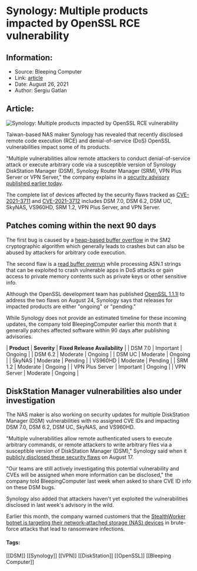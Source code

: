 # Synology: Multiple products impacted by OpenSSL RCE vulnerability
### 

## Information:
+ Source: Bleeping Computer
+ Link: [article](https://www.bleepingcomputer.com/news/security/synology-multiple-products-impacted-by-openssl-rce-vulnerability/)
+ Date: August 26, 2021
+ Author: Sergiu Gatlan


## Article:
![Synology: Multiple products impacted by OpenSSL RCE vulnerability](https://www.bleepstatic.com/content/hl-images/2021/08/09/Synology-headpic.jpg)


Taiwan-based NAS maker Synology has revealed that recently disclosed remote code execution (RCE) and denial-of-service (DoS) OpenSSL vulnerabilities impact some of its products.


"Multiple vulnerabilities allow remote attackers to conduct denial-of-service attack or execute arbitrary code via a susceptible version of Synology DiskStation Manager (DSM), Synology Router Manager (SRM), VPN Plus Server or VPN Server," the company explains in a [security advisory published earlier today](https://www.synology.com/en-us/security/advisory/Synology_SA_21_24).


The complete list of devices affected by the security flaws tracked as [CVE-2021-3711](https://cve.mitre.org/cgi-bin/cvename.cgi?name=CVE-2021-3711) and [CVE-2021-3712](https://cve.mitre.org/cgi-bin/cvename.cgi?name=CVE-2021-3712) includes DSM 7.0, DSM 6.2, DSM UC, SkyNAS, VS960HD, SRM 1.2, VPN Plus Server, and VPN Server.


Patches coming within the next 90 days
--------------------------------------


The first bug is caused by a [heap-based buffer overflow](https://cwe.mitre.org/data/definitions/122.html) in the SM2 cryptographic algorithm which generally leads to crashes but can also be abused by attackers for arbitrary code execution.


The second flaw is a [read buffer overrun](https://cwe.mitre.org/data/definitions/119.html) while processing ASN.1 strings that can be exploited to crash vulnerable apps in DoS attacks or gain access to private memory contents such as private keys or other sensitive info.


Although the OpenSSL development team has published [OpenSSL 1.1.1l](https://www.openssl.org/news/vulnerabilities.html) to address the two flaws on August 24, Synology says that releases for impacted products are either "ongoing" or "pending."


While Synology does not provide an estimated timeline for these incoming updates, the company told BleepingComputer earlier this month that it generally patches affected software within 90 days after publishing advisories.





| **Product** | **Severity** | **Fixed Release Availability** |
| DSM 7.0 | Important | Ongoing |
| DSM 6.2 | Moderate | Ongoing |
| DSM UC | Moderate | Ongoing |
| SkyNAS | Moderate | Pending |
| VS960HD | Moderate | Pending |
| SRM 1.2 | Moderate | Ongoing |
| VPN Plus Server | Important | Ongoing |
| VPN Server | Moderate | Ongoing |


DiskStation Manager vulnerabilities also under investigation
------------------------------------------------------------


The NAS maker is also working on security updates for multiple DiskStation Manager (DSM) vulnerabilities with no assigned CVE IDs and impacting DSM 7.0, DSM 6.2, DSM UC, SkyNAS, and VS960HD.


"Multiple vulnerabilities allow remote authenticated users to execute arbitrary commands, or remote attackers to write arbitrary files via a susceptible version of DiskStation Manager (DSM)," Synology said when it [publicly disclosed these security flaws](https://www.synology.com/en-us/security/advisory/Synology_SA_21_22) on August 17.


"Our teams are still actively investigating this potential vulnerability and CVEs will be assigned when more information can be disclosed," the company told BleepingComputer last week when asked to share CVE ID info on these DSM bugs.


Synology also added that attackers haven't yet exploited the vulnerabilities disclosed in last week's advisory in the wild.


Earlier this month, the company warned customers that the [StealthWorker botnet is targeting their network-attached storage (NAS) devices](https://www.bleepingcomputer.com/news/security/synology-warns-of-malware-infecting-nas-devices-with-ransomware/) in brute-force attacks that lead to ransomware infections.




#### Tags:
[[DSM]] [[Synology]] [[VPN]] [[DiskStation]] [[OpenSSL]] [[Bleeping Computer]]
